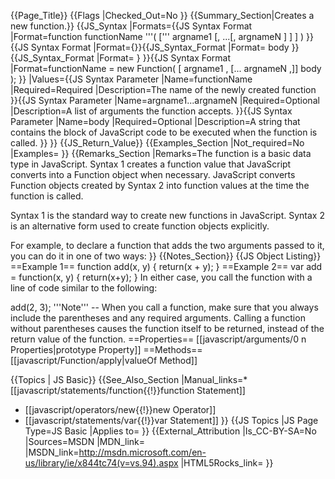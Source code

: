 {{Page_Title}}
{{Flags
|Checked_Out=No
}}
{{Summary_Section|Creates a new function.}}
{{JS_Syntax
|Formats={{JS Syntax Format
|Format=function functionName '''( [''' argname1  [, ...[, argnameN ] ] ] )
}}{{JS Syntax Format
|Format={}}{{JS_Syntax_Format
|Format=     body }}{{JS_Syntax_Format
|Format= }
}}{{JS Syntax Format
|Format=functionName = new Function( [ argname1 ,  [... argnameN ,]] body );
}}
|Values={{JS Syntax Parameter
|Name=functionName
|Required=Required
|Description=The name of the newly created function
}}{{JS Syntax Parameter
|Name=argname1...argnameN
|Required=Optional
|Description=A list of arguments the function accepts.
}}{{JS Syntax Parameter
|Name=body
|Required=Optional
|Description=A string that contains the block of JavaScript code to be executed when the function is called.
}}
}}
{{JS_Return_Value}}
{{Examples_Section
|Not_required=No
|Examples=
}}
{{Remarks_Section
|Remarks=The function is a basic data type in JavaScript. Syntax 1 creates a function value that JavaScript converts into a Function object when necessary. JavaScript converts Function objects created by Syntax 2 into function values at the time the function is called.

Syntax 1 is the standard way to create new functions in JavaScript. Syntax 2 is an alternative form used to create function objects explicitly.

For example, to declare a function that adds the two arguments passed to it, you can do it in one of two ways:
}}
{{Notes_Section}}
{{JS Object Listing}}
==Example 1==
 function add(x, y)
 {
    return(x + y);
 }
==Example 2==
 var add = function(x, y) {
      return(x+y);
 }
In either case, you call the function with a line of code similar to the following:

 add(2, 3);
'''Note''' -- When you call a function, make sure that you always include the parentheses and any required arguments. Calling a function without parentheses causes the function itself to be returned, instead of the return value of the function.
==Properties==
[[javascript/arguments/0 n Properties|prototype Property]]
==Methods==
[[javascript/Function/apply|valueOf Method]]

{{Topics | JS Basic}}
{{See_Also_Section
|Manual_links=* [[javascript/statements/function{{!}}function Statement]]
* [[javascript/operators/new{{!}}new Operator]]
* [[javascript/statements/var{{!}}var Statement]]
}}
{{JS Topics
|JS Page Type=JS Basic
|Applies to=
}}
{{External_Attribution
|Is_CC-BY-SA=No
|Sources=MSDN
|MDN_link=
|MSDN_link=http://msdn.microsoft.com/en-us/library/ie/x844tc74(v=vs.94).aspx
|HTML5Rocks_link=
}}